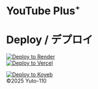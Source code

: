 # YouTube Plus⁺


# Deploy / デプロイ
<a href="https://render.com/deploy?repo=https://github.com/yuto1106110/YouTube-Plus-Plus.git">
 <img src="https://render.com/images/deploy-to-render-button.svg" alt="Deploy to Render"><br>
</a>
<a href="https://vercel.com/new/clone?repository-url=https://github.com/yuto1106110/YouTube-Plus-Plus.git">
  <img src="https://vercel.com/button" alt="Deploy to Vercel">
</a>

[![Deploy to Koyeb](https://www.koyeb.com/static/images/deploy/button.svg)](https://app.koyeb.com/deploy?type=git&builder=buildpack&repository=github.com/yuto1106110/YouTube-Plus-Plus&branch=main&name=YouTube-Plus-Plus)
<br>
©2025 Yuto-110
